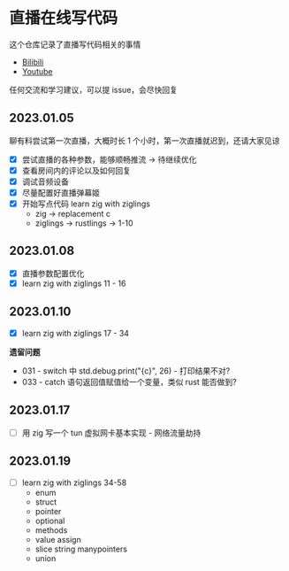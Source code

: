 # 直播在线写代码

这个仓库记录了直播写代码相关的事情

- [Bilibili](https://space.bilibili.com/1076758871/?spm_id_from=333.999.0.0)
- [Youtube](https://www.youtube.com/@user-lv3my7jv6h)

任何交流和学习建议，可以提 issue，会尽快回复

## 2023.01.05

聊有料尝试第一次直播，大概时长 1 个小时，第一次直播就迟到，还请大家见谅

- [x] 尝试直播的各种参数，能够顺畅推流 -> 待继续优化
- [x] 查看房间内的评论以及如何回复
- [x] 调试音频设备
- [x] 尽量配置好直播弹幕姬
- [x] 开始写点代码 learn zig with ziglings
    - zig -> replacement c
    - ziglings -> rustlings -> 1-10

## 2023.01.08

- [x] 直播参数配置优化
- [x] learn zig with ziglings 11 - 16

## 2023.01.10

- [x] learn zig with ziglings 17 - 34

**遗留问题**

- 031 - switch 中 std.debug.print("{c}", 26) - 打印结果不对?
- 033 - catch 语句返回值赋值给一个变量，类似 rust 能否做到?

## 2023.01.17

- [ ] 用 zig 写一个 tun 虚拟网卡基本实现 - 网络流量劫持

## 2023.01.19

- [ ] learn zig with ziglings 34-58
    - enum
    - struct
    - pointer
    - optional
    - methods
    - value assign
    - slice string manypointers
    - union
